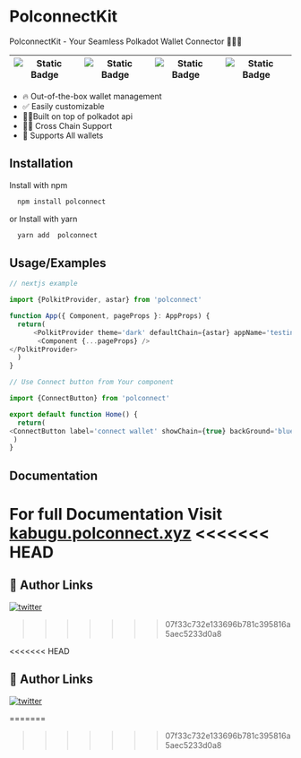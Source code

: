 
# PolconnectKit

PolconnectKit - Your Seamless Polkadot Wallet Connector 👩🏻‍💻


| ![Static Badge](https://img.shields.io/badge/polkadot-blue) | ![Static Badge](https://img.shields.io/badge/substrate-red) | ![Static Badge](https://img.shields.io/badge/typescript-fuchsia) | ![Static Badge](https://img.shields.io/badge/npm-red) |
| --- | --- | --- | --- |





- 🔥 Out-of-the-box wallet management
- ✅ Easily customizable
- 💪🏼Built on top of polkadot api
- 👌🏻 Cross Chain Support
- 🦄 Supports All wallets


## Installation

Install  with npm
```bash
  npm install polconnect
```
 or Install  with yarn
```bash
  yarn add  polconnect
```
    
## Usage/Examples

```javascript
// nextjs example

import {PolkitProvider, astar} from 'polconnect'

function App({ Component, pageProps }: AppProps) {
  return(
      <PolkitProvider theme='dark' defaultChain={astar} appName='testing'>
       <Component {...pageProps} />
</PolkitProvider>     
  ) 
}

// Use Connect button from Your component

import {ConnectButton} from 'polconnect'

export default function Home() {
  return(
<ConnectButton label='connect wallet' showChain={true} backGround='blue'   />
 )
}
```

## Documentation

For full Documentation  Visit  [kabugu.polconnect.xyz](kabugu.polconnect.xyz/)
<<<<<<< HEAD
=======



## 🔗 Author Links

[![twitter](https://img.shields.io/badge/twitter-1DA1F2?style=for-the-badge&logo=twitter&logoColor=white)](https://twitter.com/KabuguAbdul)
>>>>>>> 07f33c732e133696b781c395816a5aec5233d0a8




<<<<<<< HEAD
## 🔗 Author Links

[![twitter](https://img.shields.io/badge/twitter-1DA1F2?style=for-the-badge&logo=twitter&logoColor=white)](https://twitter.com/KabuguAbdul)



=======
>>>>>>> 07f33c732e133696b781c395816a5aec5233d0a8

